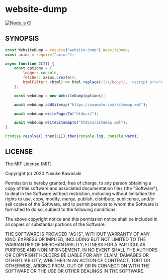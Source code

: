 # website-dump

[![Node.js CI](https://github.com/kawanet/website-dump/workflows/Node.js%20CI/badge.svg?branch=master)](https://github.com/kawanet/website-dump/actions/)

## SYNOPSIS

```js
const WebsiteDump = require("website-dump").WebsiteDump;
const axios = require("axios");

async function CLI() {
    const options = {
        logger: console,
        fetcher: axios.create(),
        htmlFilter: (html) => html.replace(/(<\/body)/, '<script src="example.js"></script>\n$1'),
    };

    const webdump = new WebsiteDump(options);

    await webdump.addSitemap("https://example.com/sitemap.xml");

    await webdump.writePagesTo("htdocs/");

    await webdump.writeSitemapTo("htdocs/sitemap.xml");
}

Promise.resolve().then(CLI).then(console.log, console.warn);
```

## LICENSE

The MIT License (MIT)

Copyright (c) 2020 Yusuke Kawasaki

Permission is hereby granted, free of charge, to any person obtaining a copy
of this software and associated documentation files (the "Software"), to deal
in the Software without restriction, including without limitation the rights
to use, copy, modify, merge, publish, distribute, sublicense, and/or sell
copies of the Software, and to permit persons to whom the Software is
furnished to do so, subject to the following conditions:

The above copyright notice and this permission notice shall be included in all
copies or substantial portions of the Software.

THE SOFTWARE IS PROVIDED "AS IS", WITHOUT WARRANTY OF ANY KIND, EXPRESS OR
IMPLIED, INCLUDING BUT NOT LIMITED TO THE WARRANTIES OF MERCHANTABILITY,
FITNESS FOR A PARTICULAR PURPOSE AND NONINFRINGEMENT. IN NO EVENT SHALL THE
AUTHORS OR COPYRIGHT HOLDERS BE LIABLE FOR ANY CLAIM, DAMAGES OR OTHER
LIABILITY, WHETHER IN AN ACTION OF CONTRACT, TORT OR OTHERWISE, ARISING FROM,
OUT OF OR IN CONNECTION WITH THE SOFTWARE OR THE USE OR OTHER DEALINGS IN THE
SOFTWARE.
